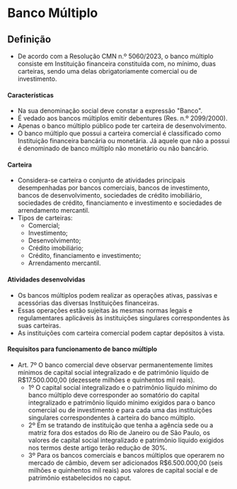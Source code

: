 # Banco Múltiplo

## Definição
- De acordo com a Resolução CMN n.º 5060/2023, o banco múltiplo consiste em Instituição financeira constituída com, no mínimo, duas carteiras, sendo uma delas obrigatoriamente comercial ou de investimento.

#### Características
- Na sua denominação social deve constar a expressão "Banco".
- É vedado aos bancos múltiplos emitir debentures (Res. n.º 2099/2000).
- Apenas o banco múltiplo público pode ter carteira de desenvolvimento.
- O banco múltiplo que possui a carteira comercial é classificado como Instituição financeira bancária ou monetária. Já aquele que não a possui é denominado de banco múltiplo não monetário ou não bancário.

#### Carteira
- Considera-se carteira o conjunto de atividades principais desempenhadas por bancos comerciais, bancos de investimento, bancos de desenvolvimento, sociedades de crédito
imobiliário, sociedades de crédito, financiamento e investimento e sociedades de arrendamento mercantil.
- Tipos de carteiras:
  - Comercial;
  - Investimento;
  - Desenvolvimento;
  - Crédito imobiliário;
  - Crédito, financiamento e investimento;
  - Arrendamento mercantil.

#### Atividades desenvolvidas
- Os bancos múltiplos podem realizar as operações ativas, passivas e acessórias das diversas Instituições financeiras. 
- Essas operações estão sujeitas às mesmas normas legais e regulamentares aplicáveis às instituições singulares correspondentes às suas carteiras.
- As instituições com carteira comercial podem captar depósitos à vista.

#### Requisitos para funcionamento de banco múltiplo
- Art. 7º O banco comercial deve observar permanentemente limites mínimos de capital social integralizado e de patrimônio líquido de R$17.500.000,00 (dezessete milhões e quinhentos mil reais).
  - 1º O capital social integralizado e o patrimônio líquido mínimo do banco múltiplo deve corresponder ao somatório do capital integralizado e patrimônio líquido mínimo exigidos para
o banco comercial ou de investimento e para cada uma das instituições singulares correspondentes à carteira do banco múltiplo.
  - 2º Em se tratando de instituição que tenha a agência sede ou a matriz fora dos estados do Rio de Janeiro ou de São Paulo, os valores de capital social integralizado e patrimônio líquido exigidos nos termos deste artigo terão redução de 30%.
  - 3º Para os bancos comerciais e bancos múltiplos que operarem no mercado de câmbio, devem ser adicionados R$6.500.000,00 (seis milhões e quinhentos mil reais) aos valores de capital social e de patrimônio estabelecidos no caput.